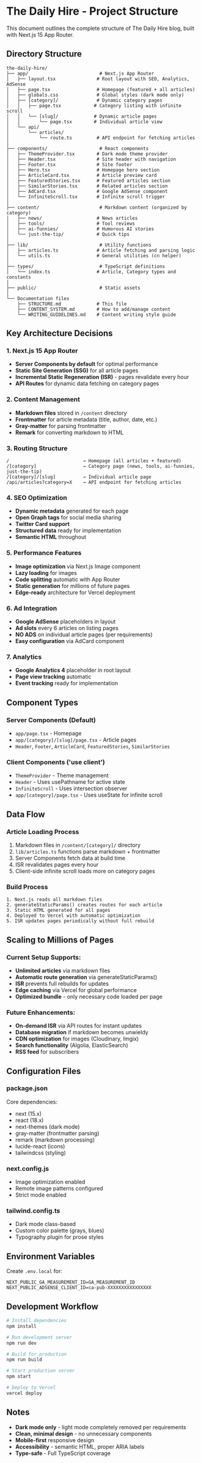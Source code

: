 # The Daily Hire - Project Structure

This document outlines the complete structure of The Daily Hire blog, built with Next.js 15 App Router.

## Directory Structure

```
the-daily-hire/
├── app/                          # Next.js App Router
│   ├── layout.tsx               # Root layout with SEO, Analytics, AdSense
│   ├── page.tsx                 # Homepage (featured + all articles)
│   ├── globals.css              # Global styles (dark mode only)
│   ├── [category]/              # Dynamic category pages
│   │   ├── page.tsx            # Category listing with infinite scroll
│   │   └── [slug]/             # Dynamic article pages
│   │       └── page.tsx        # Individual article view
│   └── api/
│       └── articles/
│           └── route.ts         # API endpoint for fetching articles
│
├── components/                   # React components
│   ├── ThemeProvider.tsx        # Dark mode theme provider
│   ├── Header.tsx               # Site header with navigation
│   ├── Footer.tsx               # Site footer
│   ├── Hero.tsx                 # Homepage hero section
│   ├── ArticleCard.tsx          # Article preview card
│   ├── FeaturedStories.tsx      # Featured articles section
│   ├── SimilarStories.tsx       # Related articles section
│   ├── AdCard.tsx               # Google AdSense component
│   └── InfiniteScroll.tsx       # Infinite scroll trigger
│
├── content/                      # Markdown content (organized by category)
│   ├── news/                    # News articles
│   ├── tools/                   # Tool reviews
│   ├── ai-funnies/              # Humorous AI stories
│   └── just-the-tip/            # Quick tips
│
├── lib/                          # Utility functions
│   ├── articles.ts              # Article fetching and parsing logic
│   └── utils.ts                 # General utilities (cn helper)
│
├── types/                        # TypeScript definitions
│   └── index.ts                 # Article, Category types and constants
│
├── public/                       # Static assets
│
└── Documentation files
    ├── STRUCTURE.md             # This file
    ├── CONTENT_SYSTEM.md        # How to add/manage content
    └── WRITING_GUIDELINES.md    # Content writing style guide
```

## Key Architecture Decisions

### 1. Next.js 15 App Router
- **Server Components by default** for optimal performance
- **Static Site Generation (SSG)** for all article pages
- **Incremental Static Regeneration (ISR)** - pages revalidate every hour
- **API Routes** for dynamic data fetching on category pages

### 2. Content Management
- **Markdown files** stored in `/content` directory
- **Frontmatter** for article metadata (title, author, date, etc.)
- **Gray-matter** for parsing frontmatter
- **Remark** for converting markdown to HTML

### 3. Routing Structure
```
/                           → Homepage (all articles + featured)
/[category]                 → Category page (news, tools, ai-funnies, just-the-tip)
/[category]/[slug]          → Individual article page
/api/articles?category=X    → API endpoint for fetching articles
```

### 4. SEO Optimization
- **Dynamic metadata** generated for each page
- **Open Graph tags** for social media sharing
- **Twitter Card support**
- **Structured data** ready for implementation
- **Semantic HTML** throughout

### 5. Performance Features
- **Image optimization** via Next.js Image component
- **Lazy loading** for images
- **Code splitting** automatic with App Router
- **Static generation** for millions of future pages
- **Edge-ready** architecture for Vercel deployment

### 6. Ad Integration
- **Google AdSense** placeholders in layout
- **Ad slots** every 6 articles on listing pages
- **NO ADS** on individual article pages (per requirements)
- **Easy configuration** via AdCard component

### 7. Analytics
- **Google Analytics 4** placeholder in root layout
- **Page view tracking** automatic
- **Event tracking** ready for implementation

## Component Types

### Server Components (Default)
- `app/page.tsx` - Homepage
- `app/[category]/[slug]/page.tsx` - Article pages
- `Header`, `Footer`, `ArticleCard`, `FeaturedStories`, `SimilarStories`

### Client Components ('use client')
- `ThemeProvider` - Theme management
- `Header` - Uses usePathname for active state
- `InfiniteScroll` - Uses intersection observer
- `app/[category]/page.tsx` - Uses useState for infinite scroll

## Data Flow

### Article Loading Process
1. Markdown files in `/content/[category]/` directory
2. `lib/articles.ts` functions parse markdown + frontmatter
3. Server Components fetch data at build time
4. ISR revalidates pages every hour
5. Client-side infinite scroll loads more on category pages

### Build Process
```
1. Next.js reads all markdown files
2. generateStaticParams() creates routes for each article
3. Static HTML generated for all pages
4. Deployed to Vercel with automatic optimization
5. ISR updates pages periodically without full rebuild
```

## Scaling to Millions of Pages

### Current Setup Supports:
- **Unlimited articles** via markdown files
- **Automatic route generation** via generateStaticParams()
- **ISR** prevents full rebuilds for updates
- **Edge caching** via Vercel for global performance
- **Optimized bundle** - only necessary code loaded per page

### Future Enhancements:
- **On-demand ISR** via API routes for instant updates
- **Database migration** if markdown becomes unwieldy
- **CDN optimization** for images (Cloudinary, Imgix)
- **Search functionality** (Algolia, ElasticSearch)
- **RSS feed** for subscribers

## Configuration Files

### package.json
Core dependencies:
- next (15.x)
- react (18.x)
- next-themes (dark mode)
- gray-matter (frontmatter parsing)
- remark (markdown processing)
- lucide-react (icons)
- tailwindcss (styling)

### next.config.js
- Image optimization enabled
- Remote image patterns configured
- Strict mode enabled

### tailwind.config.ts
- Dark mode class-based
- Custom color palette (grays, blues)
- Typography plugin for prose styles

## Environment Variables

Create `.env.local` for:
```
NEXT_PUBLIC_GA_MEASUREMENT_ID=GA_MEASUREMENT_ID
NEXT_PUBLIC_ADSENSE_CLIENT_ID=ca-pub-XXXXXXXXXXXXXXXX
```

## Development Workflow

```bash
# Install dependencies
npm install

# Run development server
npm run dev

# Build for production
npm run build

# Start production server
npm start

# Deploy to Vercel
vercel deploy
```

## Notes

- **Dark mode only** - light mode completely removed per requirements
- **Clean, minimal design** - no unnecessary components
- **Mobile-first** responsive design
- **Accessibility** - semantic HTML, proper ARIA labels
- **Type-safe** - Full TypeScript coverage

